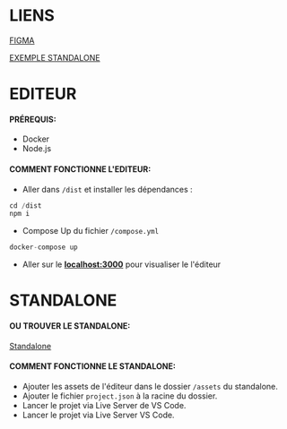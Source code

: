 
# LIENS

[FIGMA](https://www.figma.com/design/WFw8hvJnmhebn9sWFGQKTY/Fred-%2F-Isaac?node-id=1-236&t=Ci1FzpvWjvnzIhet-1)

[EXEMPLE STANDALONE](https://sae-vr.fredtrivett.com/)

# EDITEUR

#### PRÉREQUIS:
- Docker
- Node.js

#### COMMENT FONCTIONNE L'EDITEUR:
- Aller dans `/dist` et installer les dépendances :
```javascript
cd /dist
npm i
```
- Compose Up du fichier `/compose.yml`
```javascript
docker-compose up
```
- Aller sur le **[localhost:3000](http://localhost:3000/)** pour visualiser le l'éditeur



# STANDALONE

#### OU TROUVER LE STANDALONE:

[Standalone](https://github.com/isaacdemeers/sae-501-vr/tree/Standalone)



#### COMMENT FONCTIONNE LE STANDALONE:

- Ajouter les assets de l'éditeur dans le dossier `/assets` du standalone.
- Ajouter le fichier `project.json` à la racine du dossier.
- Lancer le projet via Live Server de VS Code.
- Lancer le projet via Live Server VS Code.

